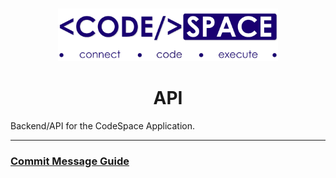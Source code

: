 #

<div align="center">
<img src="/images/codespace.png" width="70%">
<h1>
<span>
API
</span>
</h1>
</div>

Backend/API for the CodeSpace Application.

---

### [Commit Message Guide](/COMMIT_MESSAGE.md)


